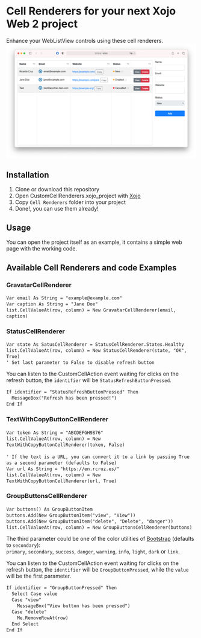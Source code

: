 # Cell Renderers for your next Xojo Web 2 project

Enhance your WebListView controls using these cell renderers.
![Custom Cell Renderers in action](images/example-for-readme.png)

## Installation
1. Clone or download this repository
2. Open CustomCellRenderers.xojo_project with [Xojo](https://www.xojo.com/)
3. Copy `Cell Renderers` folder into your project
4. Done!, you can use them already!

## Usage
You can open the project itself as an example, it contains a simple web page with the working code.

## Available Cell Renderers and code Examples

### GravatarCellRenderer
```xojo
Var email As String = "example@example.com"
Var caption As String = "Jane Doe"
list.CellValueAt(row, column) = New GravatarCellRenderer(email, caption)
```

### StatusCellRenderer
```xojo
Var state As SatusCellRenderer = StatusCellRenderer.States.Healthy
list.CellValueAt(row, column) = New StatusCellRenderer(state, "OK", True)
' Set last parameter to False to disable refresh button
```

You can listen to the CustomCellAction event waiting for clicks on the refresh button, the `identifier` will be `StatusRefreshButtonPressed`.

```xojo
If identifier = "StatusRefreshButtonPressed" Then
  MessageBox("Refresh has been pressed!")
End If
```

### TextWithCopyButtonCellRenderer
```xojo
Var token As String = "ABCDEFGH9876"
list.CellValueAt(row, column) = New TextWithCopyButtonCellRenderer(token, False)

' If the text is a URL, you can convert it to a link by passing True as a second parameter (defaults to False)
Var url As String = "https://en.rcruz.es/"
list.CellValueAt(row, column) = New TextWithCopyButtonCellRenderer(url, True)
```

### GroupButtonsCellRenderer
```xojo
Var buttons() As GroupButtonItem
buttons.Add(New GroupButtonItem("view", "View"))
buttons.Add(New GroupButtonItem("delete", "Delete", "danger"))
list.CellValueAt(row, column) = New GroupButtonsCellRenderer(buttons)
```

The third parameter could be one of the color utilities of [Bootstrap](https://getbootstrap.com/docs/5.1/components/buttons/) (defaults to `secondary`):   
`primary`, `secondary`, `success`, `danger`, `warning`, `info`, `light`, `dark` or `link`.

You can listen to the CustomCellAction event waiting for clicks on the refresh button, the `identifier` will be `GroupButtonPressed`, while the `value` will be the first parameter.

```xojo
If identifier = "GroupButtonPressed" Then
  Select Case value
  Case "view"
    MessageBox("View button has been pressed")
  Case "delete"
    Me.RemoveRowAt(row)
  End Select
End If
```
